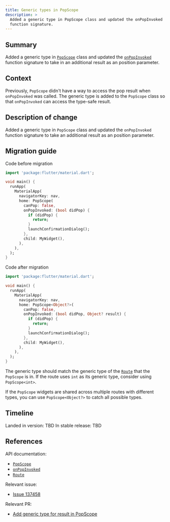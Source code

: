 ```yaml
---
title: Generic types in PopScope
description: >
  Added a generic type in PopScope class and updated the onPopInvoked
  function signature.
---
```


## Summary

Added a generic type in [`PopScope`][] class and updated the [`onPopInvoked`][]
function signature to take in an additional result as an position parameter.

## Context

Previously, `PopScope` didn't have a way to access the pop result when `onPopInvoked`
was called. The generic type is added to the `PopScope` class
so that `onPopInvoked` can access the type-safe result.

## Description of change

Added a generic type in `PopScope` class and updated the `onPopInvoked`
function signature to take an additional result as an position parameter.

## Migration guide

Code before migration

```dart
import 'package:flutter/material.dart';

void main() {
  runApp(
    MaterialApp(
      navigatorKey: nav,
      home: PopScope(
        canPop: false,
        onPopInvoked: (bool didPop) {
          if (didPop) {
            return;
          }
          launchConfirmationDialog();
        },
        child: MyWidget(),
      ),
    ),
  );
}
```

Code after migration
```dart
import 'package:flutter/material.dart';

void main() {
  runApp(
    MaterialApp(
      navigatorKey: nav,
      home: PopScope<Object?>(
        canPop: false,
        onPopInvoked: (bool didPop, Object? result) {
          if (didPop) {
            return;
          }
          launchConfirmationDialog();
        },
        child: MyWidget(),
      ),
    ),
  );
}
```

The generic type should match the generic type of the [`Route`]
that the `PopScope` is in.
If the route uses `int` as its generic type, consider using `PopScope<int>`.

If the `PopScope` widgets are shared across multiple routes with
different types, you can use `PopScope<Object?>` to catch all possible types.

## Timeline

Landed in version: TBD
In stable release: TBD

## References

API documentation:

* [`PopScope`][]
* [`onPopInvoked`][]
* [`Route`][]

Relevant issue:

* [Issue 137458][]

Relevant PR:

* [Add generic type for result in PopScope][]

[Add generic type for result in PopScope]: {{site.repo.flutter}}/pull/139164
[`PopScope`]: {{site.api}}/flutter/widgets/PopScope-class.html
[`Route`]: {{site.api}}/flutter/widgets/Route-class.html
[`onPopInvoked`]: {{site.api}}/flutter/widgets/PopScope/onPopInvoked.html
[Issue 137458]: {{site.repo.flutter}}/issues/137458
